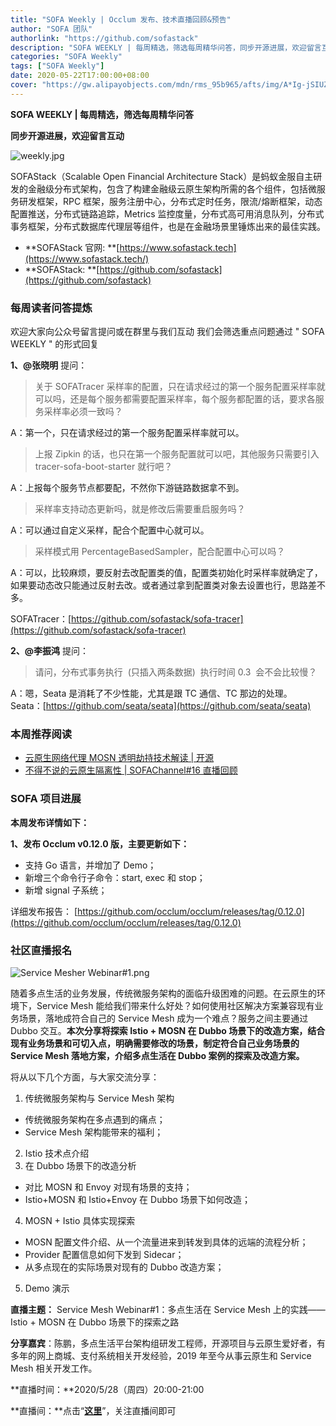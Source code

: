```yaml
---
title: "SOFA Weekly | Occlum 发布、技术直播回顾&预告"
author: "SOFA 团队"
authorlink: "https://github.com/sofastack"
description: "SOFA WEEKLY | 每周精选，筛选每周精华问答，同步开源进展，欢迎留言互动。"
categories: "SOFA Weekly"
tags: ["SOFA Weekly"]
date: 2020-05-22T17:00:00+08:00
cover: "https://gw.alipayobjects.com/mdn/rms_95b965/afts/img/A*Ig-jSIUZWx0AAAAAAAAAAAAAARQnAQ"
---
```


**SOFA WEEKLY | 每周精选，筛选每周精华问答**

**同步开源进展，欢迎留言互动**

![weekly.jpg](https://gw.alipayobjects.com/mdn/rms_95b965/afts/img/A*ARgKS6SuU7YAAAAAAAAAAAAAARQnAQ)

SOFAStack（Scalable Open Financial Architecture Stack）是蚂蚁金服自主研发的金融级分布式架构，包含了构建金融级云原生架构所需的各个组件，包括微服务研发框架，RPC 框架，服务注册中心，分布式定时任务，限流/熔断框架，动态配置推送，分布式链路追踪，Metrics 监控度量，分布式高可用消息队列，分布式事务框架，分布式数据库代理层等组件，也是在金融场景里锤炼出来的最佳实践。

- **SOFAStack 官网: **[https://www.sofastack.tech](https://www.sofastack.tech/)
- **SOFAStack: **[https://github.com/sofastack](https://github.com/sofastack)

### 每周读者问答提炼

欢迎大家向公众号留言提问或在群里与我们互动
我们会筛选重点问题通过 " SOFA WEEKLY " 的形式回复

**1、@张晓明** 提问：

> 关于 SOFATracer 采样率的配置，只在请求经过的第一个服务配置采样率就可以吗，还是每个服务都需要配置采样率，每个服务都配置的话，要求各服务采样率必须一致吗？

A：第一个，只在请求经过的第一个服务配置采样率就可以。

> 上报 Zipkin 的话，也只在第一个服务配置就可以吧，其他服务只需要引入 tracer-sofa-boot-starter 就行吧？

A：上报每个服务节点都要配，不然你下游链路数据拿不到。

> 采样率支持动态更新吗，就是修改后需要重启服务吗？

A：可以通过自定义采样，配合个配置中心就可以。

> 采样模式用 PercentageBasedSampler，配合配置中心可以吗？

A：可以，比较麻烦，要反射去改配置类的值，配置类初始化时采样率就确定了，如果要动态改只能通过反射去改。或者通过拿到配置类对象去设置也行，思路差不多。

SOFATracer：[https://github.com/sofastack/sofa-tracer](https://github.com/sofastack/sofa-tracer)

**2、@李振鸿** 提问：

> 请问，分布式事务执行  (只插入两条数据)  执行时间 0.3  会不会比较慢？

A：嗯，Seata 是消耗了不少性能，尤其是跟 TC 通信、TC 那边的处理。
Seata：[https://github.com/seata/seata](https://github.com/seata/seata)

### 本周推荐阅读

- [云原生网络代理 MOSN 透明劫持技术解读 | 开源](/blog/mosn-transparent-hijacking/)
- [不得不说的云原生隔离性 | SOFAChannel#16 直播回顾](/blog/sofa-channel-16-retrospect/)



### SOFA 项目进展

**本周发布详情如下：**

**1、发布 Occlum v0.12.0 版，主要更新如下：**

- 支持 Go 语言，并增加了 Demo；
- 新增三个命令行子命令：start, exec 和 stop；
- 新增 signal 子系统；

详细发布报告：
[https://github.com/occlum/occlum/releases/tag/0.12.0](https://github.com/occlum/occlum/releases/tag/0.12.0)

### 社区直播报名

![Service Mesher Webinar#1.png](https://cdn.nlark.com/yuque/0/2020/png/226702/1590137479163-e284eec4-c1a9-4ce6-ab4b-9ef6ddd31f6d.png)

随着多点生活的业务发展，传统微服务架构的面临升级困难的问题。在云原生的环境下，Service Mesh 能给我们带来什么好处？如何使用社区解决方案兼容现有业务场景，落地成符合自己的 Service Mesh 成为一个难点？服务之间主要通过 Dubbo 交互。**本次分享将探索 Istio + MOSN 在 Dubbo 场景下的改造方案，结合现有业务场景和可切入点，明确需要修改的场景，制定符合自己业务场景的 Service Mesh 落地方案，介绍多点生活在 Dubbo 案例的探索及改造方案。**

将从以下几个方面，与大家交流分享：

1. 传统微服务架构与 Service Mesh 架构
- 传统微服务架构在多点遇到的痛点；
- Service Mesh 架构能带来的福利；
2. Istio 技术点介绍
3. 在 Dubbo 场景下的改造分析
- 对比 MOSN 和 Envoy 对现有场景的支持；
- Istio+MOSN 和 Istio+Envoy 在 Dubbo 场景下如何改造；
4. MOSN + Istio 具体实现探索
- MOSN 配置文件介绍、从一个流量进来到转发到具体的远端的流程分析；
- Provider 配置信息如何下发到 Sidecar；
- 从多点现在的实际场景对现有的 Dubbo 改造方案；
5. Demo 演示

**直播主题：** Service Mesh Webinar#1：多点生活在 Service Mesh 上的实践——Istio + MOSN 在 Dubbo 场景下的探索之路

**分享嘉宾**：陈鹏，多点生活平台架构组研发工程师，开源项目与云原生爱好者，有多年的网上商城、支付系统相关开发经验，2019 年至今从事云原生和 Service Mesh 相关开发工作。

**直播时间：**2020/5/28（周四）20:00-21:00

**直播间：**点击“[**这里**](https://live.bilibili.com/21954520)”，关注直播间即可
